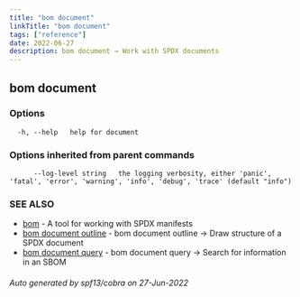 ```yaml
---
title: "bom document"
linkTitle: "bom document"
tags: ["reference"]
date: 2022-06-27
description: bom document → Work with SPDX documents
---
```


## bom document

### Options

```
  -h, --help   help for document
```

### Options inherited from parent commands

```
      --log-level string   the logging verbosity, either 'panic', 'fatal', 'error', 'warning', 'info', 'debug', 'trace' (default "info")
```

### SEE ALSO

* [bom](bom.md)	 - A tool for working with SPDX manifests
* [bom document outline](bom_document_outline.md)	 - bom document outline → Draw structure of a SPDX document
* [bom document query](bom_document_query.md)	 - bom document query → Search for information in an SBOM

###### Auto generated by spf13/cobra on 27-Jun-2022
